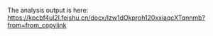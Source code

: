 The analysis output is here:
https://kpcbf4ul2l.feishu.cn/docx/Izw1dOkproh120xxiaqcXTqnnmb?from=from_copylink
